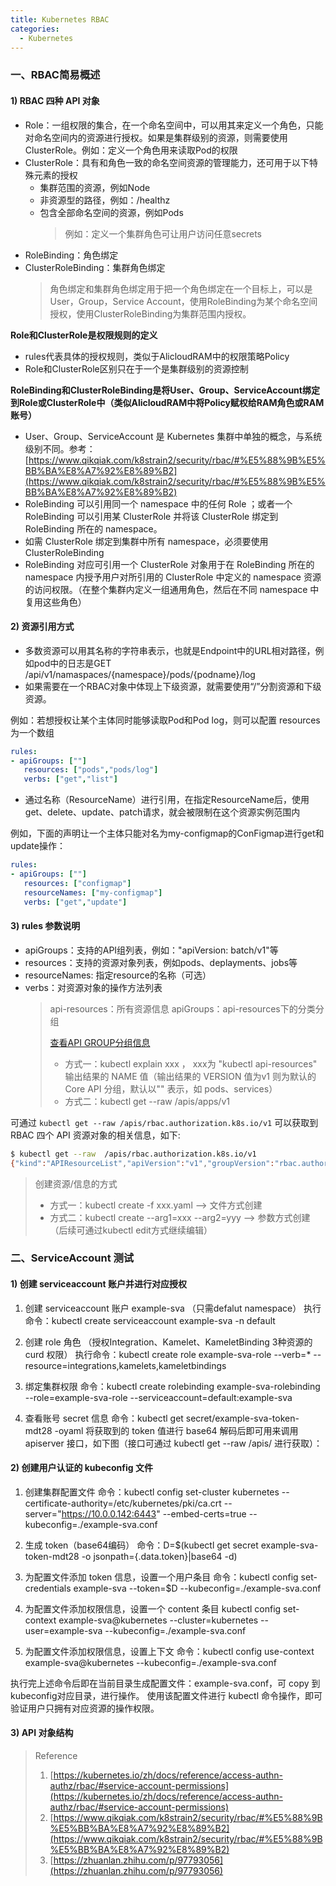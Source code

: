 ```yaml
---
title: Kubernetes RBAC
categories:
  - Kubernetes
---
```


### 一、RBAC简易概述

#### 1) RBAC 四种 API 对象

- Role：一组权限的集合，在一个命名空间中，可以用其来定义一个角色，只能对命名空间内的资源进行授权。如果是集群级别的资源，则需要使用ClusterRole。例如：定义一个角色用来读取Pod的权限
- ClusterRole：具有和角色一致的命名空间资源的管理能力，还可用于以下特殊元素的授权
  - 集群范围的资源，例如Node
  - 非资源型的路径，例如：/healthz
  - 包含全部命名空间的资源，例如Pods
    > 例如：定义一个集群角色可让用户访问任意secrets
- RoleBinding：角色绑定
- ClusterRoleBinding：集群角色绑定
  > 角色绑定和集群角色绑定用于把一个角色绑定在一个目标上，可以是User，Group，Service Account，使用RoleBinding为某个命名空间授权，使用ClusterRoleBinding为集群范围内授权。

**Role和ClusterRole是权限规则的定义**

- rules代表具体的授权规则，类似于AlicloudRAM中的权限策略Policy
- Role和ClusterRole区别只在于一个是集群级别的资源控制

**RoleBinding和ClusterRoleBinding是将User、Group、ServiceAccount绑定到Role或ClusterRole中（类似AlicloudRAM中将Policy赋权给RAM角色或RAM账号）**

- User、Group、ServiceAccount 是 Kubernetes 集群中单独的概念，与系统级别不同。参考：[https://www.qikqiak.com/k8strain2/security/rbac/#%E5%88%9B%E5%BB%BA%E8%A7%92%E8%89%B2](https://www.qikqiak.com/k8strain2/security/rbac/#%E5%88%9B%E5%BB%BA%E8%A7%92%E8%89%B2)
- RoleBinding 可以引用同一个 namespace 中的任何 Role ；或者一个 RoleBinding 可以引用某 ClusterRole 并将该 ClusterRole 绑定到 RoleBinding 所在的 namespace。
- 如需 ClusterRole 绑定到集群中所有 namespace，必须要使用 ClusterRoleBinding
- RoleBinding 对应可引用一个 ClusterRole 对象用于在 RoleBinding 所在的 namespace 内授予用户对所引用的 ClusterRole 中定义的 namespace 资源的访问权限。（在整个集群内定义一组通用角色，然后在不同 namespace 中复用这些角色）

#### 2) 资源引用方式

- 多数资源可以用其名称的字符串表示，也就是Endpoint中的URL相对路径，例如pod中的日志是GET /api/v1/namaspaces/{namespace}/pods/{podname}/log
- 如果需要在一个RBAC对象中体现上下级资源，就需要使用“/”分割资源和下级资源。

例如：若想授权让某个主体同时能够读取Pod和Pod log，则可以配置 resources为一个数组

```yaml
rules:
- apiGroups: [""]
   resources: ["pods","pods/log"]
   verbs: ["get","list"]
```

- 通过名称（ResourceName）进行引用，在指定ResourceName后，使用get、delete、update、patch请求，就会被限制在这个资源实例范围内

例如，下面的声明让一个主体只能对名为my-configmap的ConFigmap进行get和update操作：

```yaml
rules:
- apiGroups: [""]
   resources: ["configmap"]
   resourceNames: ["my-configmap"]
   verbs: ["get","update"]
```

#### 3) rules 参数说明

- apiGroups：支持的API组列表，例如："apiVersion: batch/v1"等
- resources：支持的资源对象列表，例如pods、deplayments、jobs等
- resourceNames: 指定resource的名称（可选）
- verbs：对资源对象的操作方法列表
  > api-resources：所有资源信息
  > apiGroups：api-resources下的分类分组
  >
  > [查看API GROUP分组信息](https://kubernetes.io/docs/reference/generated/kubernetes-api/v1.23/#-strong-api-groups-strong-)
  >
  > - 方式一：kubectl explain xxx ， xxx为 "kubectl api-resources" 输出结果的 NAME 值（输出结果的 VERSION 值为v1 则为默认的Core API 分组，默认以"" 表示，如 pods、services）
  > - 方式二：kubectl get --raw /apis/apps/v1

可通过 `kubectl get --raw /apis/rbac.authorization.k8s.io/v1` 可以获取到 RBAC 四个 API 资源对象的相关信息，如下:

```bash
$ kubectl get --raw  /apis/rbac.authorization.k8s.io/v1
{"kind":"APIResourceList","apiVersion":"v1","groupVersion":"rbac.authorization.k8s.io/v1","resources":[{"name":"clusterrolebindings","singularName":"clusterrolebinding","namespaced":false,"kind":"ClusterRoleBinding","verbs":["create","delete","deletecollection","get","list","patch","update","watch"],"storageVersionHash":"48tpQ8gZHFc="},{"name":"clusterroles","singularName":"clusterrole","namespaced":false,"kind":"ClusterRole","verbs":["create","delete","deletecollection","get","list","patch","update","watch"],"storageVersionHash":"bYE5ZWDrJ44="},{"name":"rolebindings","singularName":"rolebinding","namespaced":true,"kind":"RoleBinding","verbs":["create","delete","deletecollection","get","list","patch","update","watch"],"storageVersionHash":"eGsCzGH6b1g="},{"name":"roles","singularName":"role","namespaced":true,"kind":"Role","verbs":["create","delete","deletecollection","get","list","patch","update","watch"],"storageVersionHash":"7FuwZcIIItM="}]}

```

> 创建资源/信息的方式
>
> - 方式一：kubectl create -f xxx.yaml --> 文件方式创建
> - 方式二：kubectl create --arg1=xxx --arg2=yyy --> 参数方式创建（后续可通过kubectl edit方式继续编辑）

### 二、ServiceAccount 测试

#### 1) 创建 serviceaccount 账户并进行对应授权

1. 创建 serviceaccount 账户 example-sva （只需defalut namespace）
   执行命令：kubectl create serviceaccount example-sva -n default

2. 创建 role 角色 （授权Integration、Kamelet、KameletBinding 3种资源的 curd 权限）
   执行命令：kubectl create role example-sva-role --verb=\* --resource=integrations,kamelets,kameletbindings

3. 绑定集群权限
   命令：kubectl create rolebinding example-sva-rolebinding --role=example-sva-role --serviceaccount=default:example-sva

4. 查看账号 secret 信息
   命令：kubectl get secret/example-sva-token-mdt28 -oyaml
   将获取到的 token 值进行 base64 解码后即可用来调用 apiserver 接口，如下图（接口可通过 kubectl get --raw /apis/ 进行获取）：

#### 2) 创建用户认证的 kubeconfig 文件

1. 创建集群配置文件
   命令：kubectl config set-cluster kubernetes --certificate-authority=/etc/kubernetes/pki/ca.crt --server="https://10.0.0.142:6443" --embed-certs=true --kubeconfig=./example-sva.conf

2. 生成 token（base64编码）
   命令：D=$(kubectl get secret example-sva-token-mdt28 -o jsonpath={.data.token}|base64 -d)

3. 为配置文件添加 token 信息，设置一个用户条目
   命令：kubectl config set-credentials example-sva --token=$D --kubeconfig=./example-sva.conf

4. 为配置文件添加权限信息，设置一个 content 条目
   kubectl config set-context example-sva@kubernetes --cluster=kubernetes --user=example-sva --kubeconfig=./example-sva.conf

5. 为配置文件添加权限信息，设置上下文
   命令：kubectl config use-context example-sva@kubernetes --kubeconfig=./example-sva.conf

执行完上述命令后即在当前目录生成配置文件：example-sva.conf，可 copy 到 kubeconfig对应目录，进行操作。
使用该配置文件进行 kubectl 命令操作，即可验证用户只拥有对应资源的操作权限。

#### 3) API 对象结构

> Reference
>
> 1. [https://kubernetes.io/zh/docs/reference/access-authn-authz/rbac/#service-account-permissions](https://kubernetes.io/zh/docs/reference/access-authn-authz/rbac/#service-account-permissions)
> 2. [https://www.qikqiak.com/k8strain2/security/rbac/#%E5%88%9B%E5%BB%BA%E8%A7%92%E8%89%B2](https://www.qikqiak.com/k8strain2/security/rbac/#%E5%88%9B%E5%BB%BA%E8%A7%92%E8%89%B2)
> 3. [https://zhuanlan.zhihu.com/p/97793056](https://zhuanlan.zhihu.com/p/97793056)
